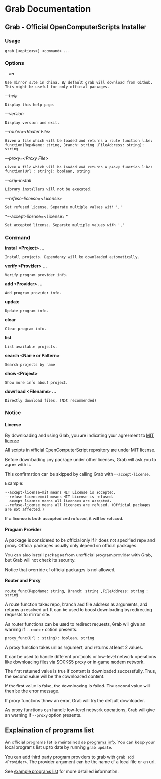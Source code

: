 # Grab Documentation

## Grab - Official OpenComputerScripts Installer

### Usage

    grab [<options>] <command> ...

### Options

*--cn*

    Use mirror site in China. By default grab will download from Github. This might be useful for only official packages.

*--help* 

    Display this help page.

*--version* 

    Display version and exit.

*--router=\<Router File>*

    Given a file which will be loaded and returns a route function like:
    function(RepoName: string, Branch: string ,FileAddress: string): string

*--proxy=\<Proxy File>*

    Given a file which will be loaded and returns a proxy function like:
    function(Url : string): boolean, string
    
*--skip-install*

    Library installers will not be executed.

*--refuse-license=\<License>*

    Set refused license. Separate multiple values with ','

*--accept-license=\<License> *

    Set accepted license. Separate multiple values with ','

### Command

**install \<Project> ...**

    Install projects. Dependency will be downloaded automatically.

**verify \<Provider> ...**

    Verify program provider info.

**add \<Provider> ...**

    Add program provider info.

**update**

    Update program info.

**clear**

    Clear program info.

**list**

    List available projects.

**search \<Name or Pattern>**

    Search projects by name

**show \<Project>**

    Show more info about project.

**download \<Filename> ...**

    Directly download files. (Not recommended)

### Notice

#### License

By downloading and using Grab, you are indicating your agreement to [MIT license](https://github.com/Kiritow/OpenComputerScripts/blob/master/LICENSE)

All scripts in official OpenComputerScript repository are under MIT license.

Before downloading any package under other licenses, Grab will ask you to agree with it.

This confirmation can be skipped by calling Grab with `--accept-license`.

Example:

    --accept-license=mit means MIT License is accepted. 
    --refuse-license=mit means MIT License is refused. 
    --accept-license means all licenses are accepted.
    --refuse-license means all licenses are refused. (Official packages are not affected.)

If a license is both accepted and refused, it will be refused.

#### Program Provider

A package is considered to be official only if it does not specified repo and proxy. Official packages usually only depend on official packages.

You can also install packages from unofficial program provider with Grab, but Grab will not check its security.

Notice that override of official packages is not allowed.

#### Router and Proxy

    route_func(RepoName: string, Branch: string ,FileAddress: string): string

A route function takes repo, branch and file address as arguments, and returns a resolved url.
It can be used to boost downloading by redirecting requests to mirror site.

As router functions can be used to redirect requests, Grab will give an warning if `--router` option presents.

    proxy_func(Url : string): boolean, string

A proxy function takes url as argument, and returns at least 2 values.

It can be used to handle different protocols or low-level network operations like downloading files via SOCKS5 proxy or in-game modem network.

The first returned value is true if content is downloaded successfully. Thus, the second value will be the downloaded content.

If the first value is false, the downloading is failed. The second value will then be the error message.

If proxy functions throw an error, Grab will try the default downloader.

As proxy functions can handle low-level network operations, Grab will give an warning if `--proxy` option presents.

## Explaination of programs list

An official programs list is maintained as [programs.info](programs.info). You can keep your local programs list up to date by running `grab update`.

You can add third party program providers to grab with `grab add <Provider>`. The provider argument can be the name of a local file or an url.

See [example programs list](programs.info.example) for more detailed information.